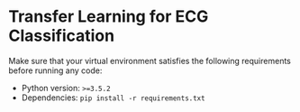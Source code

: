 # Transfer Learning for ECG Classification

Make sure that your virtual environment satisfies the following requirements before running any code:

* Python version: `>=3.5.2`
* Dependencies: `pip install -r requirements.txt`
